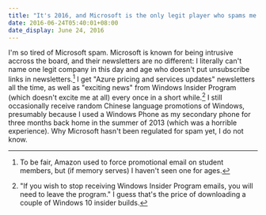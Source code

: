 ```yaml
---
title: "It's 2016, and Microsoft is the only legit player who spams me without unsubscribe links"
date: 2016-06-24T05:40:01+08:00
date_display: June 24, 2016
---
```


I'm so tired of Microsoft spam. Microsoft is known for being intrusive accross the board, and their newsletters are no different: I literally can't name one legit company in this day and age who doesn't put unsubscribe links in newsletters.[^amazon] I get "Azure pricing and services updates" newsletters all the time, as well as "exciting news" from Windows Insider Program (which doesn't excite me at all) every once in a short while.[^insider] I still occasionally receive random Chinese language promotions of Windows, presumably because I used a Windows Phone as my secondary phone for three months back home in the summer of 2013 (which was a horrible experience). Why Microsoft hasn't been regulated for spam yet, I do not know.

[^amazon]: To be fair, Amazon used to force promotional email on student members, but (if memory serves) I haven't seen one for ages.

[^insider]: "If you wish to stop receiving Windows Insider Program emails, you will need to leave the program." I guess that's the price of downloading a couple of Windows 10 insider builds.
